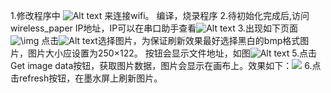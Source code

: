 1.修改程序中
![Alt text](image-1.png)
来连接wifi。
编译，烧录程序
2.待初始化完成后,访问wireless_paper IP地址，IP可以在串口助手查看![Alt text](image.png)
3.出现如下页面![\img](image-2.png)
点击![Alt text](image-3.png)选择图片，为保证刷新效果最好选择黑白的bmp格式图片，图片大小应设置为250×122。
按钮会显示文件地址，如图![Alt text](image-4.png)
5.点击Get image data按钮，获取图片数据，图片会显示在画布上。效果如下：![
](image-5.png)
6.点击refresh按钮，在墨水屏上刷新图片。